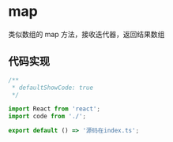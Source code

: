 # map

类似数组的 map 方法，接收迭代器，返回结果数组

## 代码实现

```jsx
/**
 * defaultShowCode: true
 */

import React from 'react';
import code from './';

export default () => '源码在index.ts';
```
